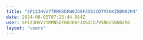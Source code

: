 ```yaml
---
title: "SP123HVV7TRMNSDFW0JD0FJXS2CD7V5NKZ5BN02M4"
date: 2024-08-05T07:25:44.864Z
user: SP123HVV7TRMNSDFW0JD0FJXS2CD7V5NKZ5BN02M4
layout: "users"
---
```

    